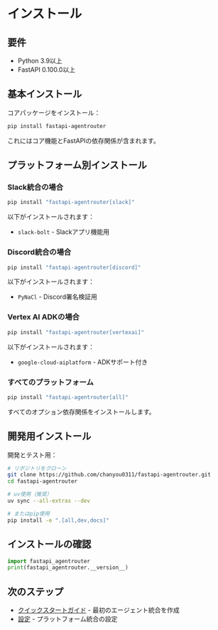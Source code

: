 # インストール

## 要件

- Python 3.9以上
- FastAPI 0.100.0以上

## 基本インストール

コアパッケージをインストール：

```bash
pip install fastapi-agentrouter
```

これにはコア機能とFastAPIの依存関係が含まれます。

## プラットフォーム別インストール

### Slack統合の場合

```bash
pip install "fastapi-agentrouter[slack]"
```

以下がインストールされます：
- `slack-bolt` - Slackアプリ機能用

### Discord統合の場合

```bash
pip install "fastapi-agentrouter[discord]"
```

以下がインストールされます：
- `PyNaCl` - Discord署名検証用

### Vertex AI ADKの場合

```bash
pip install "fastapi-agentrouter[vertexai]"
```

以下がインストールされます：
- `google-cloud-aiplatform` - ADKサポート付き

### すべてのプラットフォーム

```bash
pip install "fastapi-agentrouter[all]"
```

すべてのオプション依存関係をインストールします。

## 開発用インストール

開発とテスト用：

```bash
# リポジトリをクローン
git clone https://github.com/chanyou0311/fastapi-agentrouter.git
cd fastapi-agentrouter

# uv使用（推奨）
uv sync --all-extras --dev

# またはpip使用
pip install -e ".[all,dev,docs]"
```

## インストールの確認

```python
import fastapi_agentrouter
print(fastapi_agentrouter.__version__)
```

## 次のステップ

- [クイックスタートガイド](quickstart.md) - 最初のエージェント統合を作成
- [設定](configuration.md) - プラットフォーム統合の設定
